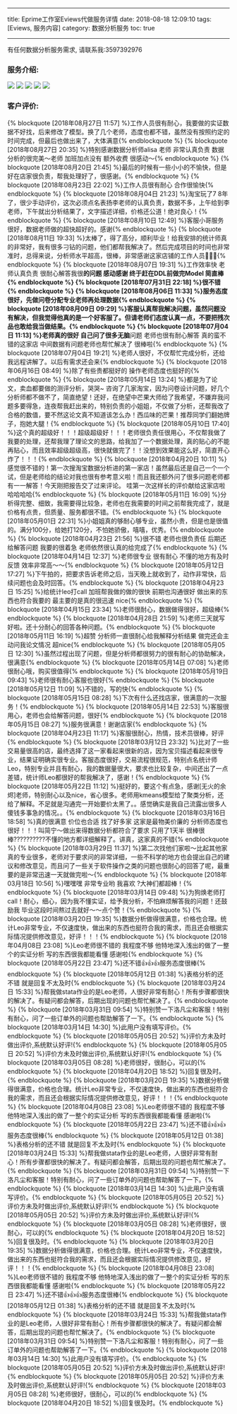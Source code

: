 
---
title: Eprime工作室Eviews代做服务详情
date: 2018-08-18 12:09:10
tags: [Eviews, 服务内容]
category: 数据分析服务
toc: true

---



<span></span>
<!-- more -->

有任何数据分析服务需求, 请联系我:3597392976

### 服务介绍: 







  
<img src="/taobao/TB2gpEpa8HH8KJjy0FbXXcqlpXa_!!3466733071.png" >
<img src="/taobao/TB2aBZDa6nD8KJjSspbXXbbEXXa_!!3466733071.png" >
<img src="/taobao/TB254Una_TI8KJjSsphXXcFppXa_!!3466733071.png" >
<img src="/taobao/TB2ZMZva46I8KJjy0FgXXXXzVXa_!!3466733071.png" >
<img src="/taobao/TB2QU3raZjI8KJjSsppXXXbyVXa_!!3466733071.png" >



### 客户评价: 
{% blockquote [2018年08月27日 11:57] %}工作人员很有耐心，我要做的实证数据不好找，后来修改了模型。换了几个老师，态度也都不错，虽然没有按照约定的时间完成，但最后也做出来了，大体满意{% endblockquote %}
{% blockquote [2018年08月27日 20:35] %}特别感谢数据分析师alisa 老师 非常认真负责 数据分析的很完美～老师 加班加点没有 额外收费 很感动～{% endblockquote %}
{% blockquote [2018年08月20日 21:45] %}最后的时候有一些小小的不愉快，但是好在店家很负责，帮我处理好了，很感谢。{% endblockquote %}
{% blockquote [2018年08月23日 22:02] %}工作人员很有耐心 合作很愉快{% endblockquote %}
{% blockquote [2018年08月04日 21:23] %}淘宝玩了7 8年了，很少手动评价，这次必须点名表扬李老师的认真负责，数据不多，上午给到李老师，下午就出分析结果了，文字描述详细，价格还公道！绝对良心！{% endblockquote %}
{% blockquote [2018年08月10日 12:49] %}客服小哥服务很好，数据老师做的超快超好的。感谢{% endblockquote %}
{% blockquote [2018年08月11日 19:33] %}太棒了，得了高分，顺利毕业！给我安排的统计师真的非常好，我有很多刁钻的问题，他们都帮我解决了。然后完成项目的时间也非常准时，总得来说，分析师水平超高，很棒，非常感谢这家店铺的工作人员🎉🎉🎉{% endblockquote %}
{% blockquote [2018年08月07日 19:31] %}工作效率快 老师认真负责 很耐心解答我很**的问题 感动感谢 终于赶在DDL前做完Model 简直棒{% endblockquote %}
{% blockquote [2018年07月31日 22:18] %}很不错{% endblockquote %}
{% blockquote [2018年08月06日 11:33] %}服务态度很好，先做问卷分配专业老师再处理数据{% endblockquote %}
{% blockquote [2018年08月09日 09:29] %}客服认真帮我解决问题，虽然问题没有解决，但我觉得他真的是一个好客服了。但请老师们态度认真一点，不要把残次品也敢给我当做结果。{% endblockquote %}
{% blockquote [2018年07月04日 11:13] %}老师真的很好 自己问了很多无脑**问题 老师也很有耐心解答 真的蛮不错的这家店 中间数据有问题老师也帮忙解决了 很棒啦{% endblockquote %}
{% blockquote [2018年07月04日 19:21] %}老师人很好，不仅帮忙完成分析，还给我远程讲解了。以后有需求还会来{% endblockquote %}
{% blockquote [2018年06月16日 08:49] %}除了有些贵都挺好的 操作老师态度也挺好的{% endblockquote %}
{% blockquote [2018年05月14日 13:24] %}都是为了论文，卖血都要做的测评分析，哭哭~ 咨询了几家淘宝，因为问卷设计问题，好几个分析师都不做不了，简直绝望！还好，在绝望中芒果大师给了我希望，不嫌弃我问题多要得急，连夜帮我赶出来的，特别负责的小姐姐，不仅做了分析，还帮我改了合格的数值，要不然这论文真不知道该怎么办！西瓜味的芒果！推荐同学们翻她牌子，抱她大腿！{% endblockquote %}
{% blockquote [2018年05月10日 17:40] %}这个真的超级好！！！超级超级好！！！老师很负责任很用心，不仅帮我做了我要的处理，还帮我理了理论文的思路，给我加了一个数据处理，真的贴心的不能再贴心，而且效率超级超级高，很快就做完了！！没想到效果能这么好，简直开心炸了！！！{% endblockquote %}
{% blockquote [2018年04月20日 10:11] %}感觉很不错的！第一次搜淘宝数据分析进的第一家店！虽然最后还是自己一个一个试，但是老师给的结论对我也很有参考意义啦！而且我还额外问了很多问题老师都有一一解答！今天刚把报告交了过来评论。 哇第一次这样长的评价献给这家店啦哈哈哈哈{% endblockquote %}
{% blockquote [2018年05月11日 16:09] %}分析得完整、细致，我需要得比较急，老师也在我需要的时间之前帮我完成了，就是价格有点贵，但质量、服务都很不错。{% endblockquote %}
{% blockquote [2018年05月01日 22:31] %}小姐姐真的够耐心够专业，虽然小贵，但是也是很值的。满分100分，给她打120分，不怕她骄傲，嘻嘻，优秀。{% endblockquote %}
{% blockquote [2018年04月23日 21:56] %}很不错 老师也很负责任 后期还给解答问题 我要的很着急 老师依然很认真的给完成了{% endblockquote %}
{% blockquote [2018年04月14日 12:37] %}老师很专业 很有耐心 不懂的地方有及时反馈 效率非常高～～{% endblockquote %}
{% blockquote [2018年05月12日 17:27] %}下午拍的，把要求告诉老师之后，当天晚上就收到了，动作非常快，后续问题也会及时回答。{% endblockquote %}
{% blockquote [2018年04月23日 15:25] %}给统计leo打call 加班帮我做的做的很快 前期也沟通很好 做出来的东西也符合我要的 最主要的是真的很迅速 nice{% endblockquote %}
{% blockquote [2018年04月15日 23:34] %}老师很耐心，数据做得很好，超级棒{% endblockquote %}
{% blockquote [2018年04月28日 21:59] %}老师三天就写好啦。还十分耐心的回答各种问题。{% endblockquote %}
{% blockquote [2018年05月11日 16:19] %}超赞 分析师一直很耐心给我解释分析结果 做完还会主动问我论文情况 超nice{% endblockquote %}
{% blockquote [2018年05月05日 12:30] %}虽然过程出现了问题，但是分析师都很努力的很有耐心的协助解决，很满意{% endblockquote %}
{% blockquote [2018年05月14日 07:08] %}老师很耐心哦，购买很值得{% endblockquote %}
{% blockquote [2018年05月19日 09:43] %}老师很有耐心客服也很好{% endblockquote %}
{% blockquote [2018年05月12日 11:09] %}不错的，写的快{% endblockquote %}
{% blockquote [2018年05月15日 08:28] %}下次有什么还找店家，很满意的一次服务！{% endblockquote %}
{% blockquote [2018年05月14日 22:53] %}客服很用心，老师也会给解答问题，很好{% endblockquote %}
{% blockquote [2018年05月15日 08:27] %}服务很满意！谢谢店家{% endblockquote %}
{% blockquote [2018年04月23日 11:17] %}客服很耐心，热情，技术员很棒，好评{% endblockquote %}
{% blockquote [2018年03月12日 23:32] %}比对了一些交易量很高的店，最终选择了这一家看起来很新的店，因为宝贝描述看起来很专业，结果证明确实很专业。客服态度很好，交易流程很规范，特别点名统计师Leo，特别专业并且有耐心，我的数据量很大，要求也比较复杂，中间还出了一点差错，统计师Leo都很好的帮我解决了，感谢！{% endblockquote %}
{% blockquote [2018年05月22日 11:12] %}挺好的，要这个有点急，感谢[无火的余烬]老师，特别耐心以及nice，省心很多。老师用kmeans模型给了聚类分析，还给了解释。不足就是沟通完一开始要价太黑了。。感觉确实是我自己流露出很多人傻钱多事急的情况。。{% endblockquote %}
{% blockquote [2018年03月16日 18:58] %}真的很满意 价位也合适 找了好多家 这家是最物美价廉的 分析师态度也很好！！！叫简宁～做出来得数据分析都符合了要求 只用了1天半 很棒很棒??????????不懂的地方都详细解释了。讲真，这家真的不错{% endblockquote %}
{% blockquote [2018年03月29日 11:37] %}第二次找他们家啦～比起其他家真的专业很多，老师对于要求问的非常详细，一些不科学的地方也会提出自己的建议和修改意见，而且问了一些关于软件操作之类的问题也很耐心的回答了呢，最重要的是非常迅速一天就做完啦～{% endblockquote %}
{% blockquote [2018年03月18日 10:56] %}嘿嘿嘿 非常专业哟 我喜欢 ?大神们都超棒！{% endblockquote %}
{% blockquote [2018年03月14日 09:48] %}为狗焕老师打 call！耐心，细心，因为我不懂实证，给予我分析，不怕麻烦解答我的问题！还鼓励我 毕业这段时间熬过去就好～～点个赞！{% endblockquote %}
{% blockquote [2018年03月20日 19:35] %}数据分析做得很满意，价格也合理。统计Leo非常专业，不仅速度快，做出来的东西也挺符合我的需求，而且还会根据实际情况提供修改意见，好评！！！{% endblockquote %}
{% blockquote [2018年04月08日 23:08] %}Leo老师很不错的 我程度不够 他特地深入浅出的做了一整个的实证分析 写的东西很我都能看懂 感谢啦{% endblockquote %}
{% blockquote [2018年05月22日 23:47] %}还不错👍👍👍服务态度很棒{% endblockquote %}
{% blockquote [2018年05月12日 01:38] %}表格分析的还不错 就是回复不太及时{% endblockquote %}
{% blockquote [2018年03月24日 15:33] %}帮我做stata作业的是Leo老师，人很好非常有耐心！所有步骤都很快的解决了。有疑问都会解答，后期出现的问题也帮忙解决了。{% endblockquote %}
{% blockquote [2018年03月31日 09:54] %}特别赞一下洛凡尘和客服！特别有耐心，问了一些订单外的问题也帮助解答了一下。{% endblockquote %}
{% blockquote [2018年03月14日 14:30] %}此用户没有填写评价。{% endblockquote %}
{% blockquote [2018年05月05日 20:52] %}评价方未及时做出评价,系统默认好评!{% endblockquote %}
{% blockquote [2018年05月05日 20:52] %}评价方未及时做出评价,系统默认好评!{% endblockquote %}
{% blockquote [2018年03月05日 08:28] %}老师很好，很耐心，可以的{% endblockquote %}
{% blockquote [2018年04月20日 18:52] %}回复很及时。{% endblockquote %}
{% blockquote [2018年03月20日 19:35] %}数据分析做得很满意，价格也合理。统计Leo非常专业，不仅速度快，做出来的东西也挺符合我的需求，而且还会根据实际情况提供修改意见，好评！！！{% endblockquote %}
{% blockquote [2018年04月08日 23:08] %}Leo老师很不错的 我程度不够 他特地深入浅出的做了一整个的实证分析 写的东西很我都能看懂 感谢啦{% endblockquote %}
{% blockquote [2018年05月22日 23:47] %}还不错👍👍👍服务态度很棒{% endblockquote %}
{% blockquote [2018年05月12日 01:38] %}表格分析的还不错 就是回复不太及时{% endblockquote %}
{% blockquote [2018年03月24日 15:33] %}帮我做stata作业的是Leo老师，人很好非常有耐心！所有步骤都很快的解决了。有疑问都会解答，后期出现的问题也帮忙解决了。{% endblockquote %}
{% blockquote [2018年03月31日 09:54] %}特别赞一下洛凡尘和客服！特别有耐心，问了一些订单外的问题也帮助解答了一下。{% endblockquote %}
{% blockquote [2018年03月14日 14:30] %}此用户没有填写评价。{% endblockquote %}
{% blockquote [2018年05月05日 20:52] %}评价方未及时做出评价,系统默认好评!{% endblockquote %}
{% blockquote [2018年05月05日 20:52] %}评价方未及时做出评价,系统默认好评!{% endblockquote %}
{% blockquote [2018年03月05日 08:28] %}老师很好，很耐心，可以的{% endblockquote %}
{% blockquote [2018年04月20日 18:52] %}回复很及时。{% endblockquote %}
{% blockquote [2018年03月20日 19:35] %}数据分析做得很满意，价格也合理。统计Leo非常专业，不仅速度快，做出来的东西也挺符合我的需求，而且还会根据实际情况提供修改意见，好评！！！{% endblockquote %}
{% blockquote [2018年04月08日 23:08] %}Leo老师很不错的 我程度不够 他特地深入浅出的做了一整个的实证分析 写的东西很我都能看懂 感谢啦{% endblockquote %}
{% blockquote [2018年05月22日 23:47] %}还不错👍👍👍服务态度很棒{% endblockquote %}
{% blockquote [2018年05月12日 01:38] %}表格分析的还不错 就是回复不太及时{% endblockquote %}
{% blockquote [2018年03月24日 15:33] %}帮我做stata作业的是Leo老师，人很好非常有耐心！所有步骤都很快的解决了。有疑问都会解答，后期出现的问题也帮忙解决了。{% endblockquote %}
{% blockquote [2018年03月31日 09:54] %}特别赞一下洛凡尘和客服！特别有耐心，问了一些订单外的问题也帮助解答了一下。{% endblockquote %}
{% blockquote [2018年03月14日 14:30] %}此用户没有填写评价。{% endblockquote %}
{% blockquote [2018年05月05日 20:52] %}评价方未及时做出评价,系统默认好评!{% endblockquote %}
{% blockquote [2018年05月05日 20:52] %}评价方未及时做出评价,系统默认好评!{% endblockquote %}
{% blockquote [2018年03月05日 08:28] %}老师很好，很耐心，可以的{% endblockquote %}
{% blockquote [2018年04月20日 18:52] %}回复很及时。{% endblockquote %}